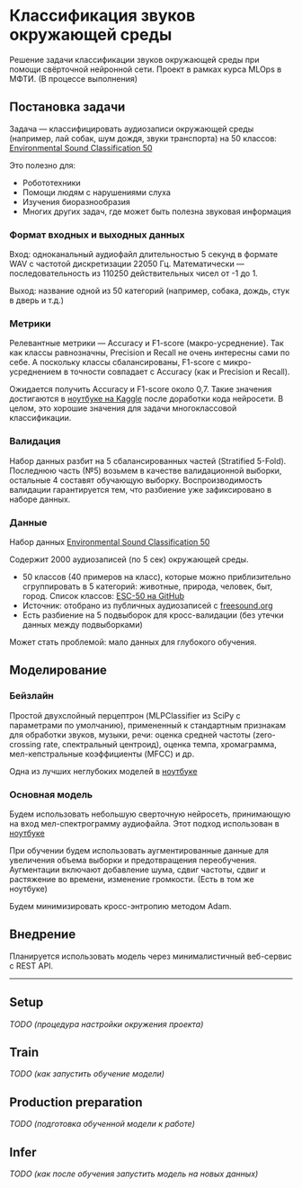 # Классификация звуков окружающей среды

Решение задачи классификации звуков окружающей среды при помощи свёрточной нейронной сети.
Проект в рамках курса MLOps в МФТИ.
(В процессе выполнения)

## Постановка задачи

Задача — классифицировать аудиозаписи окружающей среды (например, лай собак, шум дождя, звуки транспорта) на 50 классов:
[Environmental Sound Classification 50](https://www.kaggle.com/datasets/mmoreaux/environmental-sound-classification-50/data)

Это полезно для:
- Робототехники
- Помощи людям с нарушениями слуха
- Изучения биоразнообразия
- Многих других задач, где может быть полезна звуковая информация

### Формат входных и выходных данных

Вход: одноканальный аудиофайл длительностью 5 секунд в формате WAV с частотой дискретизации 22050 Гц.
Математически — последовательность из 110250 действительных чисел от -1 до 1.

Выход: название одной из 50 категорий (например, собака, дождь, стук в дверь и т.д.)

### Метрики

Релевантные метрики — Accuracy и F1-score (макро-усреднение).
Так как классы равнозначны, Precision и Recall не очень интересны сами по себе.
А поскольку классы сбалансированы, F1-score с микро-усреднением в точности совпадает с Accuracy (как и Precision и Recall).

Ожидается получить Accuracy и F1-score около 0,7.
Такие значения достигаются в [ноутбуке на Kaggle](https://www.kaggle.com/code/salimhammadi07/esc-50-environmental-sound-classification)
после доработки кода нейросети.
В целом, это хорошие значения для задачи многоклассовой классификации.

### Валидация

Набор данных разбит на 5 сбалансированных частей (Stratified 5-Fold).
Последнюю часть (№5) возьмем в качестве валидационной выборки, остальные 4 составят обучающую выборку.
Воспроизводимость валидации гарантируется тем, что разбиение уже зафиксировано в наборе данных.

### Данные

Набор данных [Environmental Sound Classification 50](https://www.kaggle.com/datasets/mmoreaux/environmental-sound-classification-50/data)

Содержит 2000 аудиозаписей (по 5 сек) окружающей среды.

- 50 классов (40 примеров на класс), которые можно приблизительно сгруппировать в 5 категорий: животные, природа, человек, быт, город. Список классов: [ESC-50 на GitHub](https://github.com/karolpiczak/ESC-50)
- Источник: отобрано из публичных аудиозаписей с [freesound.org](freesound.org)
- Есть разбиение на 5 подвыборок для кросс-валидации (без утечки данных между подвыборками)

Может стать проблемой: мало данных для глубокого обучения.

## Моделирование

### Бейзлайн

Простой двухслойный перцептрон (MLPClassifier из SciPy с параметрами по умолчанию),
примененный к стандартным признакам для обработки звуков, музыки, речи:
оценка средней частоты (zero-crossing rate, спектральный центроид), оценка темпа, хромаграмма, мел-кепстральные коэффициенты (MFCC) и др.

Одна из лучших неглубоких моделей в [ноутбуке](https://www.kaggle.com/code/salimhammadi07/esc-50-environmental-sound-classification)

### Основная модель

Будем использовать небольшую сверточную нейросеть, принимающую на вход мел-спектрограмму аудиофайла. Этот подход использован в [ноутбуке](https://www.kaggle.com/code/salimhammadi07/esc-50-environmental-sound-classification)

При обучении будем использовать аугментированные данные для увеличения объема выборки и предотвращения переобучения.
Аугментации включают добавление шума, сдвиг частоты, сдвиг и растяжение во времени, изменение громкости. (Есть в том же ноутбуке)

Будем минимизировать кросс-энтропию методом Adam.

## Внедрение

Планируется использовать модель через минималистичный веб-сервис с REST API.

---

## Setup

*TODO (процедура настройки окружения проекта)*

## Train

*TODO (как запустить обучение модели)*

## Production preparation

*TODO (подготовка обученной модели к работе)*

## Infer

*TODO (как после обучения запустить модель на новых данных)*
